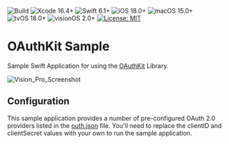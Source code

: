 ![Build](https://github.com/codefiesta/OAuthSample/actions/workflows/xcodebuild.yml/badge.svg)
![Xcode 16.4+](https://img.shields.io/badge/Xcode-16.4%2B-gold.svg)
![Swift 6.1+](https://img.shields.io/badge/Swift-6.1%2B-tomato.svg)
![iOS 18.0+](https://img.shields.io/badge/iOS-18.0%2B-crimson.svg)
![macOS 15.0+](https://img.shields.io/badge/macOS-15.0%2B-skyblue.svg)
![tvOS 18.0+](https://img.shields.io/badge/tvOS-18.0%2B-blue.svg)
![visionOS 2.0+](https://img.shields.io/badge/visionOS-2.0%2B-magenta.svg)
[![License: MIT](https://img.shields.io/badge/License-MIT-indigo.svg)](https://opensource.org/licenses/MIT)

# OAuthKit Sample
Sample Swift Application for using the [OAuthKit](https://github.com/codefiesta/OAuthKit) Library.

![Vision_Pro_Screenshot](https://github.com/user-attachments/assets/692da254-e4db-4d65-a26f-1d2212975504)

## Configuration
This sample application provides a number of pre-configured OAuth 2.0 providers listed in the [outh.json](https://github.com/codefiesta/OAuthSample/blob/main/OAuthSample/Preview%20Content/oauth.json) file. You'll need to replace the clientID and clientSecret values with your own to run the sample application.
